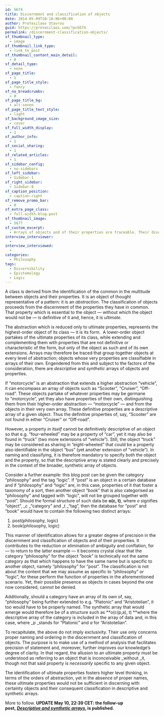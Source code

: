 ```yaml
---
id: 5674
title: Discernment and classification of objects
date: 2014-05-09T10:18:06+00:00
author: Protesilaos Stavrou
guid: https://protesilaos.com/?p=5674
permalink: /discernment-classification-objects/
sf_thumbnail_type:
  - image
sf_thumbnail_link_type:
  - link_to_post
sf_thumbnail_content_main_detail:
  - 0
sf_detail_type:
  - none
sf_page_title:
  - 1
sf_page_title_style:
  - fancy
sf_no_breadcrumbs:
  - 0
sf_page_title_bg:
  - alt-seven
sf_page_title_text_style:
  - light
sf_background_image_size:
  - cover
sf_full_width_display:
  - 1
sf_author_info:
  - 1
sf_social_sharing:
  - 1
sf_related_articles:
  - 1
sf_sidebar_config:
  - no-sidebars
sf_left_sidebar:
  - Sidebar-1
sf_right_sidebar:
  - Sidebar-8
sf_caption_position:
  - caption-right
sf_remove_promo_bar:
  - 0
sf_extra_page_class:
  - full-width-blog-post
sf_thumbnail_image:
  - 5677
sf_custom_excerpt:
  - Arrays of objects and of their properties are traceable. Their discernibility rests on a method of attaching proper names at every order of abstraction.
interview_interviewer:
  - 
interview_interviewed:
  - 
categories:
  - Philosophy
tags:
  - Discernibility
  - Epistemology
  - Logic
---
```

A class is derived from the identification of the common in the multitude between objects and their properties. It is an object of thought representative of a pattern: it is an _abstraction_. The classification of objects proceeds from the discernment of the properties they have in common. That property which is essential to the object — without which the object would not be — is definitive of it and, hence, it is _ultimate_.

The abstraction which is reduced only to ultimate properties, represents the highest-order object of its class — it is its form.  A lower-order object partakes of the ultimate properties of its class, while extending and complementing them with properties that are not definitive or characteristic of the form, but only of the object as such and of its own extensions. Arrays may therefore be traced that group together objects at every level of abstraction; objects whose very properties are classifiable in arrays of their own. Engendered from this and subject to the factors of the consideration, there are _descriptive_ and _synthetic_ arrays of objects and properties.

If &#8220;motorcycle&#8221; is an abstraction that extends a higher abstraction &#8220;vehicle&#8221;, it can encompass an array of objects such as &#8220;Scooter&#8221;, &#8220;Cruiser&#8221;, &#8220;Off-road&#8221;. These objects partake of whatever properties may be germane to &#8220;motorcycle&#8221;, yet they also have properties of their own, distinguishing them from their higher-order abstraction — &#8220;motorcycle&#8221; — and from the objects in their very own array. These definitive properties are a descriptive array of a given object. Thus the definitive properties of, say, &#8220;Scooter&#8221; are not found in either &#8220;Cruiser&#8221; or &#8220;Off-road&#8221;.

However, a property _in itself_ cannot be definitively descriptive of an object so that e.g. &#8220;four-wheeled&#8221; may be a property of &#8220;car&#8221;, yet it may also be found in &#8220;truck&#8221; (two more extensions of &#8220;vehicle&#8221;). Still, the object &#8220;truck&#8221; may be considered as sharing in &#8220;eight-wheeled&#8221; that could be a property also identifiable in the object &#8220;bus&#8221; (yet another extension of &#8220;vehicle&#8221;). In naming and classifying, it is therefore mandatory to specify _both_ the object and the property, so that the descriptive array is stated clearly and precisely in the context of the broader, synthetic array of objects.

Consider a further example: this blog post can be given the category &#8220;philosophy&#8221; and the tag &#8220;logic&#8221;. If &#8220;post&#8221; is an object in a certain database and if &#8220;philosophy&#8221; and &#8220;logic&#8221; are, in this case, properties of it that foster a taxonomy of a sort, then another object &#8220;book&#8221; that is also categorised as &#8220;philosophy&#8221; and tagged with &#8220;logic&#8221;, will not be grouped together with &#8220;post&#8221;. Should the formal structure of such data be **o(c, t)**, where _o_ signifies &#8220;object&#8221;, _c _&#8220;category&#8221; and _t _&#8220;tag&#8221;, then the database for &#8220;post&#8221; and &#8220;book&#8221; would have to contain the following two distinct arrays:

  1. post(philosophy, logic)
  2. book(philosophy, logic)

This manner of identification allows for a greater degree of precision in the discernment and classification of objects and of their properties. It contributes to the reduction or elimination of ambiguity and conflation, for — to return to the latter example — it becomes crystal clear that the category &#8220;philosophy&#8221; for the object &#8220;book&#8221; is technically not the same category as that which happens to have the same name but is specific to another object, namely &#8220;philosophy&#8221; for &#8220;post&#8221;. The classification is not about the content that we may assume as specific to &#8220;philosophy&#8221; or &#8220;logic&#8221;, for these perform the function of properties in the aforementioned scenario. Yet, their possible presence as objects in cases beyond the one now considered, cannot be denied.

Additionally, should a category have an array of its own of, say, &#8220;philosophy&#8221; being further extended to e.g. &#8220;Platonic&#8221; and &#8220;Aristotelian&#8221;, it too would have to be properly named. The synthetic array that would emerge would therefore be of a structure such as **o(c(p,a), t) **where the descriptive array of the category is included in the array of data and, in this case, where _p _stands for &#8220;Platonic&#8221; and _a_ for &#8220;Aristotelian&#8221;.

To recapitulate, the above do not imply exclusivity. Their use only concerns proper naming and ordering in the discernment and classification of objects. The purpose is to make use of a method of analysis that facilitates precision of statement and, moreover, further improves our knowledge&#8217;s degree of clarity. In that regard, the allusion to an ultimate property must be understood as referring to an object that is inconceivable _without _it, though not that said property is _necessarily_ specific to any given object.

The identification of ultimate properties fosters higher level thinking, in terms of the orders of abstraction, yet in the absence of proper names, these ultimate properties would not be sufficient in discerning with certainty objects and their consequent classification in descriptive and synthetic arrays.

More to follow. **UPDATE May 10, 22:39 CET: the follow-up post, [_Descriptive and synthetic arrays_](https://protesilaos.com/descriptive-synthetic-arrays/ "Descriptive and synthetic arrays"), is published.**